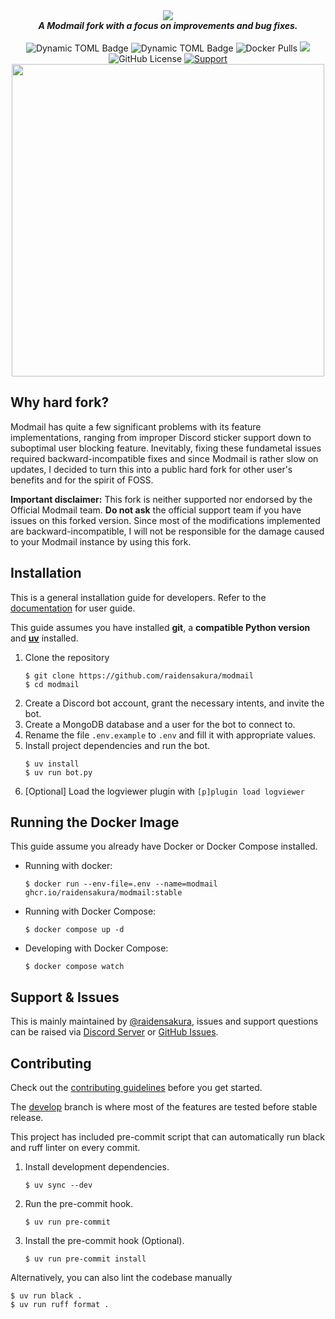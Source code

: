 <div align="center">
  <img src="https://modmail-docs.netlify.app/logo-long.png" align="center"><br>
  <strong><i>A Modmail fork with a focus on improvements and bug fixes.</i></strong><br><br>

  <img alt="Dynamic TOML Badge" src="https://img.shields.io/badge/dynamic/toml?url=https%3A%2F%2Fraw.githubusercontent.com%2Fraidensakura%2Fmodmail%2Fstable%2Fpyproject.toml&query=tool.poetry.version&style=flat&label=Version&color=7d5edd">
  <img alt="Dynamic TOML Badge" src="https://img.shields.io/badge/dynamic/toml?url=https%3A%2F%2Fraw.githubusercontent.com%2Fraidensakura%2Fmodmail%2Fstable%2Fpyproject.toml&query=tool.poetry.dependencies.python&style=flat&logo=python&logoColor=white&label=Python&labelColor=%233772a2&color=%23ffdd54">
  <img alt="Docker Pulls" src="https://img.shields.io/docker/pulls/raidensakura/modmail?label=Docker%20Pulls&link=https%3A%2F%2Fgithub.com%2Fraidensakura%2Fmodmail%2Fpkgs%2Fcontainer%2Fmodmail">
  <a href="https://github.com/ambv/black"><img src="https://img.shields.io/badge/Code%20Style-Black-black?style=shield"></a>
  <img alt="GitHub License" src="https://img.shields.io/github/license/raidensakura/modmail?link=https%3A%2F%2Fgithub.com%2Fraidensakura%2Fmodmail%2Fblob%2Fstable%2FLICENSE">
  <a href="https://discord.gg/cnUpwrnpYb"><img src="https://img.shields.io/discord/616969119685935162.svg?label=Discord&logo=Discord&colorB=7289da&style=shield" alt="Support"></a>

<img src='https://github.com/raidensakura/modmail/assets/38610216/106e8fa3-6f8e-4b00-9968-f5c2f3108da0' align='center' width=500>
</div>

## Why hard fork?

Modmail has quite a few significant problems with its feature implementations, ranging from improper Discord sticker support down to suboptimal user blocking feature. Inevitably, fixing these fundametal issues required backward-incompatible fixes and since Modmail is rather slow on updates, I decided to turn this into a public hard fork for other user's benefits and for the spirit of FOSS.

**Important disclaimer:** This fork is neither supported nor endorsed by the Official Modmail team. __Do not ask__ the official support team if you have issues on this forked version. Since most of the modifications implemented are backward-incompatible, I will not be responsible for the damage caused to your Modmail instance by using this fork.

## Installation

This is a general installation guide for developers. Refer to the [documentation](https://modmail-docs.netlify.app) for user guide.

This guide assumes you have installed **git**, a **compatible Python version** and [**uv**](https://docs.astral.sh/uv/getting-started/installation/) installed.

1. Clone the repository
    ```console
    $ git clone https://github.com/raidensakura/modmail
    $ cd modmail
    ```
2. Create a Discord bot account, grant the necessary intents, and invite the bot.
3. Create a MongoDB database and a user for the bot to connect to.
4. Rename the file `.env.example` to `.env` and fill it with appropriate values.
5. Install project dependencies and run the bot.  
    ```console
    $ uv install
    $ uv run bot.py
    ```
7. [Optional] Load the logviewer plugin with `[p]plugin load logviewer`

## Running the Docker Image

This guide assume you already have Docker or Docker Compose installed.

- Running with docker:
  ```console
  $ docker run --env-file=.env --name=modmail ghcr.io/raidensakura/modmail:stable
  ```
- Running with Docker Compose:
    ```console
    $ docker compose up -d
    ```
- Developing with Docker Compose:
    ```console
    $ docker compose watch
    ```

## Support & Issues

This is mainly maintained by [@raidensakura](https://github.com/raidensakura), issues and support questions can be raised via [Discord Server](https://dsc.gg/transience) or [GitHub Issues](https://github.com/raidensakura/modmail/issues/new/choose). 

## Contributing

Check out the [contributing guidelines](https://github.com/raidensakura/modmail/blob/stable/.github/CONTRIBUTING.md) before you get started.

The [develop](https://github.com/raidensakura/modmail/tree/develop) branch is where most of the features are tested before stable release.

This project has included pre-commit script that can automatically run black and ruff linter on every commit.

1. Install development dependencies.
    ```console
    $ uv sync --dev
    ```
2. Run the pre-commit hook.
    ```console
    $ uv run pre-commit
    ```
3. Install the pre-commit hook (Optional).
    ```console
    $ uv run pre-commit install
    ```
    
Alternatively, you can also lint the codebase manually

```console
$ uv run black .
$ uv run ruff format .
```
